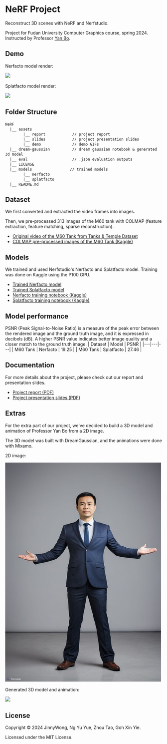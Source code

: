 # NeRF Project 
Reconstruct 3D scenes with NeRF and Nerfstudio. 

Project for Fudan University Computer Graphics course, spring 2024. Instructed by Professor [Yan Bo](https://faculty.fudan.edu.cn/yanbo/en/index.htm).

## Demo
Nerfacto model render:

![](assets/demo/nerfacto.gif)

Splatfacto model render:

![](assets/demo/splatfacto.gif)


## Folder Structure
```
NeRF
  |__ assets               
        |__ report            // project report
        |__ slides            // project presentation slides
        |__ demo              // demo GIFs
  |__ dream-gaussian          // dream gaussian notebook & generated 3d model
  |__ eval                    // .json evaluation outputs
  |__ LICENSE 		             
  |__ models                 // trained models
        |__ nerfacto
        |__ splatfacto
  |__ README.md
```

## Dataset 
We first converted and extracted the video frames into images.

Then, we pre-processed 313 images of the M60 tank with COLMAP (feature extraction, feature matching, sparse reconstruction). 
- [Original video of the M60 Tank from Tanks & Temple Dataset](https://www.tanksandtemples.org/download/)
- [COLMAP pre-processed images of the M60 Tank (Kaggle)](https://www.kaggle.com/datasets/jinnywjy/tanks-and-temple-m60-colmap-preprocessed/data)

## Models
We trained and used Nerfstudio's Nerfacto and Splatfacto model. Training was done on Kaggle using the P100 GPU.  
- [Trained Nerfacto model](models/nerfacto/2024-06-07_011037)
- [Trained Splatfacto model](models/splatfacto)
- [Nerfacto training notebook (Kaggle)](https://www.kaggle.com/code/jinnywjy/nerfstudio-nerfacto-model)
- [Splatfacto training notebook (Kaggle)](https://www.kaggle.com/code/jinnywjy/nerfstudio-splatfacto-model)

## Model performance
PSNR (Peak Signal-to-Noise Ratio) is a measure of the peak error between the rendered image and the ground truth image, and it is expressed in decibels (dB). A higher PSNR value indicates better image quality and a closer match to the ground truth image.
| Dataset  | Model | PSNR |
|---|---|---|
| M60 Tank | Nerfacto  | 19.25  |
| M60 Tank  | Splatfacto  | 27.46  |

## Documentation
For more details about the project, please check out our report and presentation slides.
- [Project report (PDF)]()
- [Project presentation slides (PDF)]()

## Extras 
For the extra part of our project, we've decided to build a 3D model and animation of Professor Yan Bo from a 2D image. 

The 3D model was built with DreamGaussian, and the animations were done with Mixamo.

2D image:

<img src="assets/demo/baseline.png" height="700" width="500">

Generated 3D model and animation:

![](assets/demo/extra.gif)

## License
Copyright © 2024 JinnyWong, Ng Yu Yue, Zhou Tao, Goh Xin Yie. 

Licensed under the MIT License.

